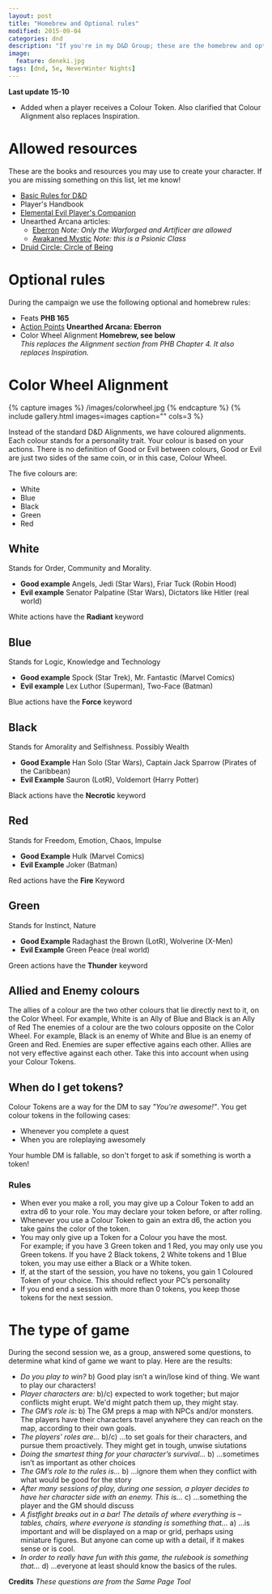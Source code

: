 ```yaml
---
layout: post
title: "Homebrew and Optional rules"
modified: 2015-09-04
categories: dnd
description: "If you're in my D&D Group; these are the homebrew and optional rules we play with."
image:
  feature: deneki.jpg
tags: [dnd, 5e, NeverWinter Nights]
---
```


**Last update 15-10**

- Added when a player receives a Colour Token. Also clarified that Colour Alignment also replaces Inspiration.

# Allowed resources

These are the books and resources you may use to create your character. If you are missing something on this list, let me know!

- [Basic Rules for D&D](http://dnd.wizards.com/products/tabletop-games/trpg-resources)
- Player's Handbook
- [Elemental Evil Player's Companion](http://www.dndclassics.com/product/145542/Elemental-Evil-Players-Companion-5e)
- Unearthed Arcana articles:
	- [Eberron](http://dnd.wizards.com/articles/features/unearthed-arcana-eberron) *Note: Only the Warforged and Artificer are allowed*
	- [Awakaned Mystic](http://dnd.wizards.com/articles/features/awakened-mystic) *Note: this is a Psionic Class*
- [Druid Circle: Circle of Being](https://www.reddit.com/r/DnD/comments/3av9ij/retweaked_and_rebranded_5e_druid_homebrew_circle/)

# Optional rules

During the campaign we use the following optional and homebrew rules:

- Feats **PHB 165**
- [Action Points](http://dnd.wizards.com/articles/features/unearthed-arcana-eberron) **Unearthed Arcana: Eberron**
- Color Wheel Alignment **Homebrew, see below**
<br />*This replaces the Alignment section from PHB Chapter 4. It also replaces Inspiration.*


# Color Wheel Alignment

{% capture images %}
	/images/colorwheel.jpg
{% endcapture %}
{% include gallery.html images=images caption="" cols=3 %}


Instead of the standard D&D Alignments, we have coloured alignments.
Each colour stands for a personality trait. Your colour is based on your actions.
There is no definition of Good or Evil between colours, Good or Evil are just two sides of the same coin, or in this case, Colour Wheel.

The five colours are:

- White
- Blue
- Black
- Green
- Red


## White
Stands for Order, Community and Morality.

- **Good example** Angels, Jedi (Star Wars), Friar Tuck (Robin Hood)
- **Evil example** Senator Palpatine (Star Wars), Dictators like Hitler (real world)

White actions have the **Radiant** keyword

## Blue
Stands for Logic, Knowledge and Technology

- **Good example** Spock (Star Trek), Mr. Fantastic (Marvel Comics)
- **Evil example** Lex Luthor (Superman), Two-Face (Batman)

Blue actions have the **Force** keyword

## Black
Stands for Amorality and Selfishness. Possibly Wealth

- **Good Example** Han Solo (Star Wars), Captain Jack Sparrow (Pirates of the Caribbean)
- **Evil Example** Sauron (LotR), Voldemort (Harry Potter)

Black actions have the **Necrotic** keyword

## Red
Stands for Freedom, Emotion, Chaos, Impulse

- **Good Example** Hulk (Marvel Comics)
- **Evil Example** Joker (Batman)

Red actions have the **Fire** Keyword

## Green

Stands for Instinct, Nature

- **Good Example** Radaghast the Brown (LotR), Wolverine (X-Men)
- **Evil Example** Green Peace (real world)

Green actions have the **Thunder** keyword

## Allied and Enemy colours
The allies of a colour are the two other colours that lie directly next to it, on the Color Wheel. For example, White is an Ally of Blue and Black is an Ally of Red
The enemies of a colour are the two colours opposite on the Color Wheel. For example, Black is an enemy of White and Blue is an enemy of Green and Red.
Enemies are super effective agains each other. Allies are not very effective against each other. Take this into account when using your Colour Tokens.

## When do I get tokens?

Colour Tokens are a way for the DM to say *"You're awesome!"*. You get colour tokens in the following cases:

- Whenever you complete a quest
- When you are roleplaying awesomely

Your humble DM is fallable, so don't forget to ask if something is worth a token!

### Rules

- When ever you make a roll, you may give up a Colour Token to add an extra d6 to your role. You may declare your token before, or after rolling.
- Whenever you use a Colour Token to gain an extra d6, the action you take gains the color of the token.
- You may only give up a Token for a Colour you have the most.
<br />For example; if you have 3 Green token and 1 Red, you may only use you Green tokens. If you have 2 Black tokens, 2 White tokens and 1 Blue token, you may use either a Black or a White token.
- If, at the start of the session, you have no tokens, you gain 1 Coloured Token of your choice. This should reflect your PC’s personality
- If you end end a session with more than 0 tokens, you keep those tokens for the next session.

# The type of game

During the second session we, as a group, answered some questions, to determine what kind of game we want to play. Here are the results:

- *Do you play to win?* b) Good play isn’t a win/lose kind of thing. We want to play our characters!
- *Player characters are:* b)/c) expected to work together; but major conflicts might erupt. We'd might patch them up, they might stay.
- *The GM’s role is:* b) The GM preps a map with NPCs and/or monsters. The players have their characters travel anywhere they can reach on the map, according to their own goals.
- *The players’ roles are…* b)/c) …to set goals for their characters, and pursue them proactively. They might get in tough, unwise siutations
- *Doing the smartest thing for your character’s survival…* b) …sometimes isn’t as important as other choices
- *The GM’s role to the rules is…* b) …ignore them when they conflict with what would be good for the story
- *After many sessions of play, during one session, a player decides to have her character side with an enemy. This is…* c) …something the player and the GM should discuss
- *A fistfight breaks out in a bar! The details of where everything is – tables, chairs, where everyone is standing is something that…* a) …is important and will be displayed on a map or grid, perhaps using miniature figures. But anyone can come up with a detail, if it makes sense or is cool.
- *In order to really have fun with this game, the rulebook is something that…* d) …everyone at least should know the basics of the rules.

**Credits** *These questions are from the Same Page Tool*